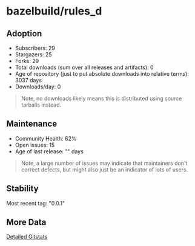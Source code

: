 # bazelbuild/rules_d

## Adoption

- Subscribers: 29
- Stargazers: 25
- Forks: 29
- Total downloads (sum over all releases and artifacts): 0
- Age of repository (just to put absolute downloads into relative terms): 3037 days
- Downloads/day: 0

> Note, no downloads likely means this is distributed using source tarballs instead.

## Maintenance

- Community Health: 62%
- Open issues: 15
- Age of last release: "<No Releases>" days

> Note, a large number of issues may indicate that maintainers don't correct defects, but might also
> just be an indicator of lots of users.

## Stability

Most recent tag: "0.0.1"

## More Data

[Detailed Gitstats](/bazel-catalog/gitstats/bazelbuild/rules_d)


